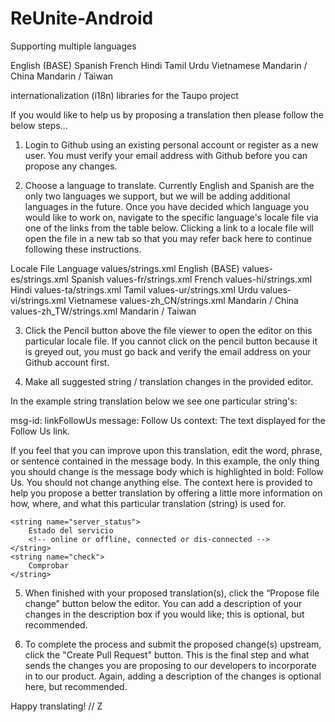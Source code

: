 # ReUnite-Android
Supporting multiple languages

English (BASE)
Spanish
French
Hindi
Tamil
Urdu
Vietnamese
Mandarin / China
Mandarin / Taiwan

internationalization (i18n) libraries for the Taupo project

If you would like to help us by proposing a translation then please follow the below steps...

1. Login to Github using an existing personal account or register as a new user. You must verify your email address with Github before you can propose any changes.

2. Choose a language to translate. Currently English and Spanish are the only two languages we support, but we will be adding additional languages in the future. Once you have decided which language you would like to work on, navigate to the specific language's locale file via one of the links from the table below. Clicking a link to a locale file will open the file in a new tab so that you may refer back here to continue following these instructions.

Locale File	Language
values/strings.xml English (BASE)
values-es/strings.xml Spanish
values-fr/strings.xml French
values-hi/strings.xml Hindi
values-ta/strings.xml Tamil
values-ur/strings.xml Urdu
values-vi/strings.xml Vietnamese
values-zh_CN/strings.xml Mandarin / China
values-zh_TW/strings.xml Mandarin / Taiwan

3. Click the Pencil button above the file viewer to open the editor on this particular locale file. If you cannot click on the pencil button because it is greyed out, you must go back and verify the email address on your Github account first.

4. Make all suggested string / translation changes in the provided editor.

In the example string translation below we see one particular string's:

msg-id: linkFollowUs
message: Follow Us
context: The text displayed for the Follow Us link.

If you feel that you can improve upon this translation, edit the word, phrase, or sentence contained in the message body. In this example, the only thing you should change is the message body which is highlighted in bold: Follow Us. You should not change anything else. The context here is provided to help you propose a better translation by offering a little more information on how, where, and what this particular translation (string) is used for.

    <string name="server_status">
        Estado del servicio
        <!-- online or offline, connected or dis-connected -->
    </string>
    <string name="check">
        Comprobar
    </string>

5. When finished with your proposed translation(s), click the “Propose file change” button below the editor. You can add a description of your changes in the description box if you would like; this is optional, but recommended.

6. To complete the process and submit the proposed change(s) upstream, click the "Create Pull Request" button. This is the final step and what sends the changes you are proposing to our developers to incorporate in to our product. Again, adding a description of the changes is optional here, but recommended.

Happy translating!
// Z
